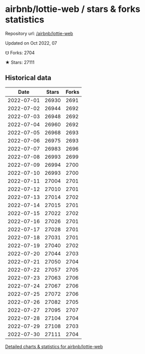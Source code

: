 # airbnb/lottie-web / stars & forks statistics

Repository url: [/airbnb/lottie-web](https://github.com/airbnb/lottie-web)

Updated on Oct 2022, 07

☋ Forks: 2704

★ Stars: 27111

## Historical data
| Date | Stars | Forks |
|------|-------|-------|
| 2022-07-01 | 26930 | 2691 | 
| 2022-07-02 | 26944 | 2692 | 
| 2022-07-03 | 26948 | 2692 | 
| 2022-07-04 | 26960 | 2692 | 
| 2022-07-05 | 26968 | 2693 | 
| 2022-07-06 | 26975 | 2693 | 
| 2022-07-07 | 26983 | 2696 | 
| 2022-07-08 | 26993 | 2699 | 
| 2022-07-09 | 26994 | 2700 | 
| 2022-07-10 | 26993 | 2700 | 
| 2022-07-11 | 27004 | 2701 | 
| 2022-07-12 | 27010 | 2701 | 
| 2022-07-13 | 27014 | 2702 | 
| 2022-07-14 | 27015 | 2701 | 
| 2022-07-15 | 27022 | 2702 | 
| 2022-07-16 | 27026 | 2701 | 
| 2022-07-17 | 27028 | 2701 | 
| 2022-07-18 | 27031 | 2701 | 
| 2022-07-19 | 27040 | 2702 | 
| 2022-07-20 | 27044 | 2703 | 
| 2022-07-21 | 27050 | 2704 | 
| 2022-07-22 | 27057 | 2705 | 
| 2022-07-23 | 27063 | 2706 | 
| 2022-07-24 | 27067 | 2706 | 
| 2022-07-25 | 27072 | 2706 | 
| 2022-07-26 | 27082 | 2705 | 
| 2022-07-27 | 27095 | 2707 | 
| 2022-07-28 | 27104 | 2704 | 
| 2022-07-29 | 27108 | 2703 | 
| 2022-07-30 | 27111 | 2704 | 


[Detailed charts & statistics for airbnb/lottie-web](https://reviewgithub.com/rep/airbnb/lottie-web)
